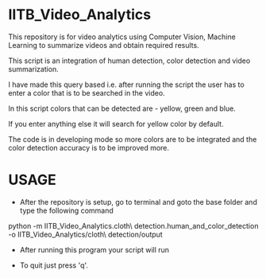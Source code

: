 # IITB_Video_Analytics
This repository is for video analytics using Computer Vision, Machine Learning to summarize videos and obtain required results.


This script is an integration of human detection, color detection and video summarization.

I have made this query based i.e. after running the script the user has to enter a color that is to be searched in the video.

In this script colors that can be detected are - yellow, green and blue.

If you enter anything else it will search for yellow color by default.

The code is in developing mode so more colors are to be integrated and the color detection accuracy is to be improved more.

# USAGE

- After the repository is setup, go to terminal and goto the base folder and type the following command

python -m IITB_Video_Analytics.cloth\ detection.human_and_color_detection -o IITB_Video_Analytics/cloth\ detection/output

- After running this program your script will run

- To quit just press 'q'.
